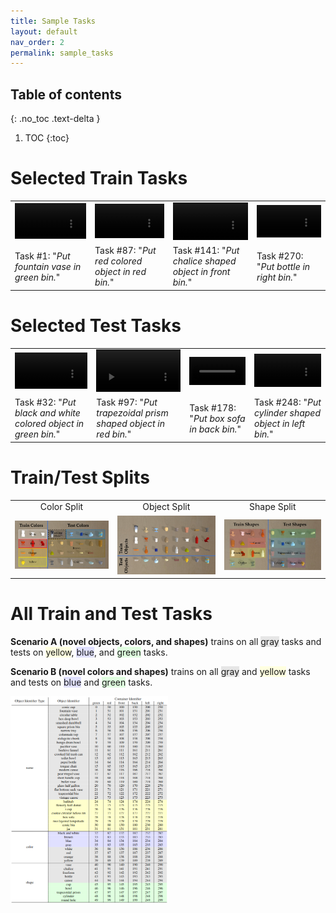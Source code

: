 ```yaml
---
title: Sample Tasks
layout: default
nav_order: 2
permalink: sample_tasks
---
```


## Table of contents
{: .no_toc .text-delta }

1. TOC
{:toc}

# Selected Train Tasks
<table style="table-layout: fixed; width: 100%;">
    <tr>
        <td><video loop=true autoplay=true width="100%" height="100%" controls><source src="https://www.cs.utexas.edu/users/ml/mturk/videos/taskid_1/concat.mp4" type="video/mp4"></video></td>
        <td><video loop=true autoplay=true width="100%" height="100%" controls><source src="https://www.cs.utexas.edu/users/ml/mturk/videos/taskid_87/concat.mp4" type="video/mp4"></video></td>
        <td><video loop=true autoplay=true width="100%" height="100%" controls><source src="https://www.cs.utexas.edu/users/ml/mturk/videos/taskid_141/concat.mp4" type="video/mp4"></video></td>
        <td><video loop=true autoplay=true width="100%" height="100%" controls><source src="https://www.cs.utexas.edu/users/ml/mturk/videos/taskid_270/concat.mp4" type="video/mp4"></video></td>
    </tr>
    <tr>
        <td>Task #1: "<i>Put fountain vase in green bin.</i>"</td>
        <td>Task #87: "<i>Put red colored object in red bin.</i>"</td>
        <td>Task #141: "<i>Put chalice shaped object in front bin.</i>"</td>
        <td>Task #270: "<i>Put bottle in right bin.</i>"</td>
    </tr>
</table>

# Selected Test Tasks
<table style="table-layout: fixed; width: 100%;">
    <tr>
        <td><video loop=true autoplay=true width="100%" height="100%" controls><source src="https://www.cs.utexas.edu/users/ml/mturk/videos/taskid_32/concat.mp4" type="video/mp4"></video></td>
        <td><video loop=true autoplay=true width="100%" height="100%" controls><source src="https://www.cs.utexas.edu/users/ml/mturk/videos/taskid_97/concat.mp4" type="video/mp4"></video></td>
        <td><video loop=true autoplay=true width="100%" height="100%" controls><source src="https://www.cs.utexas.edu/users/ml/mturk/videos/taskid_178/concat.mp4" type="video/mp4"></video></td>
        <td><video loop=true autoplay=true width="100%" height="100%" controls><source src="https://www.cs.utexas.edu/users/ml/mturk/videos/taskid_248/concat.mp4" type="video/mp4"></video></td>
    </tr>
    <tr>
        <td>Task #32: "<i>Put black and white colored object in green bin.</i>"</td>
        <td>Task #97: "<i>Put trapezoidal prism shaped object in red bin.</i>"</td>
        <td>Task #178: "<i>Put box sofa in back bin.</i>"</td>
        <td>Task #248: "<i>Put cylinder shaped object in left bin.</i>"</td>
    </tr>
</table>

# Train/Test Splits
<table style="table-layout: fixed; width: 100%;">
    <tr>
        <td><center>Color Split</center></td>
        <td><center>Object Split</center></td>
        <td><center>Shape Split</center></td>
    </tr>
    <tr>
        <td><a href="files/objects_by_color.jpg"><img src="files/objects_by_color.jpg" /></a></td>
        <td><a href="files/objects_by_name.jpg"><img src="files/objects_by_name.jpg" /></a></td>
        <td><a href="files/objects_by_shape.jpg"><img src="files/objects_by_shape.jpg" /></a></td>
    </tr>
</table>

# All Train and Test Tasks
<p><strong>Scenario A (novel objects, colors, and shapes)</strong> trains on all <span style="background-color: #E6E6E6">gray</span> tasks and tests on <span style="background-color: #FFFFE0">yellow</span>, <span style="background-color: #E0E0FF">blue</span>, and <span style="background-color: #E0FFE0">green</span> tasks.</p>
<p><strong>Scenario B (novel colors and shapes)</strong> trains on all <span style="background-color: #E6E6E6">gray</span> and <span style="background-color: #FFFFE0">yellow</span> tasks and tests on <span style="background-color: #E0E0FF">blue</span> and <span style="background-color: #E0FFE0">green</span> tasks.</p>

<a href="files/task_table.png"><img width="50%" src="files/task_table.png" /></a>